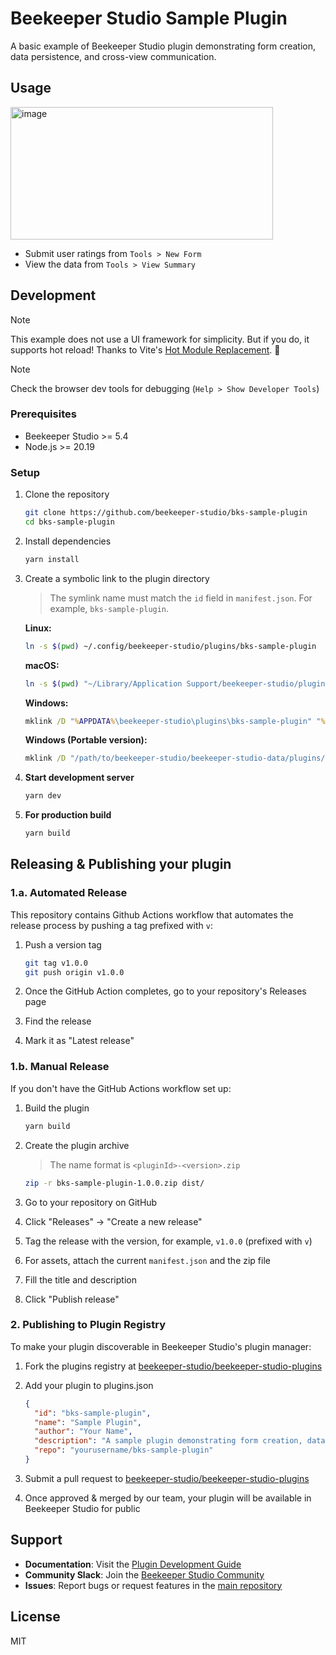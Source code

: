 # Beekeeper Studio Sample Plugin

A basic example of Beekeeper Studio plugin demonstrating form creation, data persistence, and cross-view communication.

## Usage

<img width="420" height="212" alt="image" src="https://github.com/user-attachments/assets/0d5889ae-67f5-4683-878e-e97d8dab9258" />

- Submit user ratings from `Tools > New Form`
- View the data from `Tools > View Summary`

## Development

> [!NOTE]
> This example does not use a UI framework for simplicity. But if you do, it supports hot reload! Thanks to Vite's [Hot Module Replacement](https://vite.dev/guide/features.html#hot-module-replacement). :tada:

> [!NOTE]
> Check the browser dev tools for debugging (`Help > Show Developer Tools`)

### Prerequisites

- Beekeeper Studio >= 5.4
- Node.js >= 20.19

### Setup

1. Clone the repository
   ```bash
   git clone https://github.com/beekeeper-studio/bks-sample-plugin
   cd bks-sample-plugin
   ```

2. Install dependencies
   ```bash
   yarn install
   ```

3. Create a symbolic link to the plugin directory
   > The symlink name must match the `id` field in `manifest.json`. For example, `bks-sample-plugin`.

   **Linux:**
   ```bash
   ln -s $(pwd) ~/.config/beekeeper-studio/plugins/bks-sample-plugin
   ```

   **macOS:**
   ```bash
   ln -s $(pwd) "~/Library/Application Support/beekeeper-studio/plugins/bks-sample-plugin"
   ```

   **Windows:**
   ```cmd
   mklink /D "%APPDATA%\beekeeper-studio\plugins\bks-sample-plugin" "%CD%"
   ```

   **Windows (Portable version):**
   ```cmd
   mklink /D "/path/to/beekeeper-studio/beekeeper-studio-data/plugins/bks-sample-plugin" "%CD%"
   ```

4. **Start development server**
   ```bash
   yarn dev
   ```

5. **For production build**
   ```bash
   yarn build
   ```

## Releasing & Publishing your plugin

### 1.a. Automated Release

This repository contains Github Actions workflow that automates the release process by pushing a tag prefixed with `v`:

1. Push a version tag
   ```bash
   git tag v1.0.0
   git push origin v1.0.0
   ```

2. Once the GitHub Action completes, go to your repository's Releases page
3. Find the release
4. Mark it as "Latest release"

### 1.b. Manual Release

If you don't have the GitHub Actions workflow set up:

1. Build the plugin
   ```bash
   yarn build
   ```

2. Create the plugin archive
   > The name format is `<pluginId>-<version>.zip`

   ```bash
   zip -r bks-sample-plugin-1.0.0.zip dist/
   ```

4. Go to your repository on GitHub
5. Click "Releases" → "Create a new release"
6. Tag the release with the version, for example, `v1.0.0` (prefixed with `v`)
7. For assets, attach the current `manifest.json` and the zip file
8. Fill the title and description
9. Click "Publish release"

### 2. Publishing to Plugin Registry 

To make your plugin discoverable in Beekeeper Studio's plugin manager:

1. Fork the plugins registry at [beekeeper-studio/beekeeper-studio-plugins](https://github.com/beekeeper-studio/beekeeper-studio-plugins)

2. Add your plugin to plugins.json
   ```json
   {
     "id": "bks-sample-plugin",
     "name": "Sample Plugin",
     "author": "Your Name",
     "description": "A sample plugin demonstrating form creation, data persistence, and cross-view communication in Beekeeper Studio",
     "repo": "yourusername/bks-sample-plugin"
   }
   ```

3. Submit a pull request to [beekeeper-studio/beekeeper-studio-plugins](https://github.com/beekeeper-studio/beekeeper-studio-plugins)
4. Once approved & merged by our team, your plugin will be available in Beekeeper Studio for public

## Support

- **Documentation**: Visit the [Plugin Development Guide](https://docs.beekeeperstudio.io/plugin_development/)
- **Community Slack**: Join the [Beekeeper Studio Community](https://www.beekeeperstudio.io/slack)
- **Issues**: Report bugs or request features in the [main repository](https://github.com/beekeeper-studio/beekeeper-studio/issues)

## License

MIT
